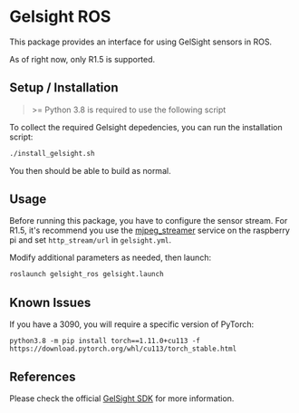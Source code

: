# Gelsight ROS

This package provides an interface for using GelSight sensors in ROS.

As of right now, only R1.5 is supported.

## Setup / Installation

> \>= Python 3.8 is required to use the following script

To collect the required Gelsight depedencies, you can run the installation script:

```bash
./install_gelsight.sh
```

You then should be able to build as normal.

## Usage

Before running this package, you have to configure the sensor stream. For R1.5, it's recommend you use the [mjpeg_streamer](https://github.com/jacksonliam/mjpg-streamer) service on the raspberry pi and set `http_stream/url` in `gelsight.yml`.

Modify additional parameters as needed, then launch:

```bash
roslaunch gelsight_ros gelsight.launch
```

## Known Issues

If you have a 3090, you will require a specific version of PyTorch:

```
python3.8 -m pip install torch==1.11.0+cu113 -f https://download.pytorch.org/whl/cu113/torch_stable.html
```

## References

Please check the official [GelSight SDK](https://github.com/gelsightinc/gsrobotics) for more information.
